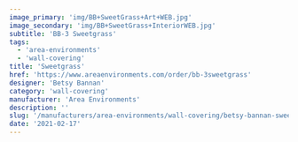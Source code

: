 ```yaml
---
image_primary: 'img/BB+SweetGrass+Art+WEB.jpg'
image_secondary: 'img/BB+SweetGrass+InteriorWEB.jpg'
subtitle: 'BB-3 Sweetgrass'
tags:
  - 'area-environments'
  - 'wall-covering'
title: 'Sweetgrass'
href: 'https://www.areaenvironments.com/order/bb-3sweetgrass'
designer: 'Betsy Bannan'
category: 'wall-covering'
manufacturer: 'Area Environments'
description: ''
slug: '/manufacturers/area-environments/wall-covering/betsy-bannan-sweetgrass'
date: '2021-02-17'
---
```

